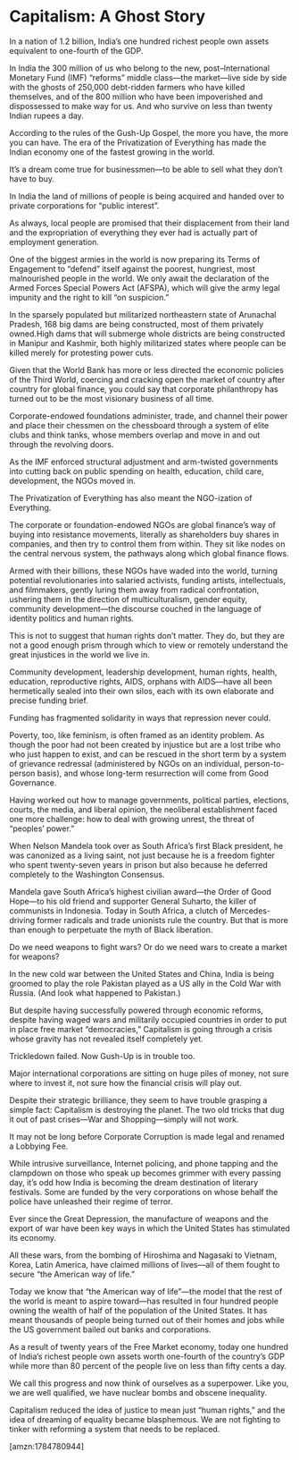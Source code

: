 Capitalism: A Ghost Story
=========================
In a nation of 1.2 billion, India’s one hundred richest people own assets equivalent to one-fourth of the GDP.


In India the 300 million of us who belong to the new, post–International Monetary Fund (IMF) “reforms” middle class—the market—live side by side with the ghosts of 250,000 debt-ridden farmers who have killed themselves, and of the 800 million who have been impoverished and dispossessed to make way for us. And who survive on less than twenty Indian rupees a day.


According to the rules of the Gush-Up Gospel, the more you have, the more you can have. The era of the Privatization of Everything has made the Indian economy one of the fastest growing in the world.


It’s a dream come true for businessmen—to be able to sell what they don’t have to buy.


In India the land of millions of people is being acquired and handed over to private corporations for “public interest”.


As always, local people are promised that their displacement from their land and the expropriation of everything they ever had is actually part of employment generation.


One of the biggest armies in the world is now preparing its Terms of Engagement to “defend” itself against the poorest, hungriest, most malnourished people in the world. We only await the declaration of the Armed Forces Special Powers Act (AFSPA), which will give the army legal impunity and the right to kill “on suspicion.”


In the sparsely populated but militarized northeastern state of Arunachal Pradesh, 168 big dams are being constructed, most of them privately owned.High dams that will submerge whole districts are being constructed in Manipur and Kashmir, both highly militarized states where people can be killed merely for protesting power cuts.


Given that the World Bank has more or less directed the economic policies of the Third World, coercing and cracking open the market of country after country for global finance, you could say that corporate philanthropy has turned out to be the most visionary business of all time.


Corporate-endowed foundations administer, trade, and channel their power and place their chessmen on the chessboard through a system of elite clubs and think tanks, whose members overlap and move in and out through the revolving doors.


As the IMF enforced structural adjustment and arm-twisted governments into cutting back on public spending on health, education, child care, development, the NGOs moved in.


The Privatization of Everything has also meant the NGO-ization of Everything.


The corporate or foundation-endowed NGOs are global finance’s way of buying into resistance movements, literally as shareholders buy shares in companies, and then try to control them from within. They sit like nodes on the central nervous system, the pathways along which global finance flows.


Armed with their billions, these NGOs have waded into the world, turning potential revolutionaries into salaried activists, funding artists, intellectuals, and filmmakers, gently luring them away from radical confrontation, ushering them in the direction of multiculturalism, gender equity, community development—the discourse couched in the language of identity politics and human rights.


This is not to suggest that human rights don’t matter. They do, but they are not a good enough prism through which to view or remotely understand the great injustices in the world we live in.


Community development, leadership development, human rights, health, education, reproductive rights, AIDS, orphans with AIDS—have all been hermetically sealed into their own silos, each with its own elaborate and precise funding brief.


Funding has fragmented solidarity in ways that repression never could.


Poverty, too, like feminism, is often framed as an identity problem. As though the poor had not been created by injustice but are a lost tribe who who just happen to exist, and can be rescued in the short term by a system of grievance redressal (administered by NGOs on an individual, person-to-person basis), and whose long-term resurrection will come from Good Governance.


Having worked out how to manage governments, political parties, elections, courts, the media, and liberal opinion, the neoliberal establishment faced one more challenge: how to deal with growing unrest, the threat of “peoples’ power.”


When Nelson Mandela took over as South Africa’s first Black president, he was canonized as a living saint, not just because he is a freedom fighter who spent twenty-seven years in prison but also because he deferred completely to the Washington Consensus.


Mandela gave South Africa’s highest civilian award—the Order of Good Hope—to his old friend and supporter General Suharto, the killer of communists in Indonesia. Today in South Africa, a clutch of Mercedes-driving former radicals and trade unionists rule the country. But that is more than enough to perpetuate the myth of Black liberation.


Do we need weapons to fight wars? Or do we need wars to create a market for weapons?


In the new cold war between the United States and China, India is being groomed to play the role Pakistan played as a US ally in the Cold War with Russia. (And look what happened to Pakistan.)


But despite having successfully powered through economic reforms, despite having waged wars and militarily occupied countries in order to put in place free market “democracies,” Capitalism is going through a crisis whose gravity has not revealed itself completely yet.


Trickledown failed. Now Gush-Up is in trouble too.


Major international corporations are sitting on huge piles of money, not sure where to invest it, not sure how the financial crisis will play out.


Despite their strategic brilliance, they seem to have trouble grasping a simple fact: Capitalism is destroying the planet. The two old tricks that dug it out of past crises—War and Shopping—simply will not work.


It may not be long before Corporate Corruption is made legal and renamed a Lobbying Fee.


While intrusive surveillance, Internet policing, and phone tapping and the clampdown on those who speak up becomes grimmer with every passing day, it’s odd how India is becoming the dream destination of literary festivals. Some are funded by the very corporations on whose behalf the police have unleashed their regime of terror.


Ever since the Great Depression, the manufacture of weapons and the export of war have been key ways in which the United States has stimulated its economy.


All these wars, from the bombing of Hiroshima and Nagasaki to Vietnam, Korea, Latin America, have claimed millions of lives—all of them fought to secure “the American way of life.”


Today we know that “the American way of life”—the model that the rest of the world is meant to aspire toward—has resulted in four hundred people owning the wealth of half of the population of the United States. It has meant thousands of people being turned out of their homes and jobs while the US government bailed out banks and corporations.


As a result of twenty years of the Free Market economy, today one hundred of India’s richest people own assets worth one-fourth of the country’s GDP while more than 80 percent of the people live on less than fifty cents a day.


We call this progress and now think of ourselves as a superpower. Like you, we are well qualified, we have nuclear bombs and obscene inequality.


Capitalism reduced the idea of justice to mean just “human rights,” and the idea of dreaming of equality became blasphemous. We are not fighting to tinker with reforming a system that needs to be replaced.

[amzn:1784780944]

